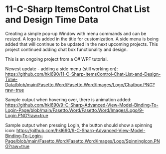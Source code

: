 # 11-C-Sharp ItemsControl Chat List and Design Time Data
 
Creating a simple pop-up Window with menu commands and can be resized. A logo is added in the title for customization. A side menu is being added that will continue to be updated in the next upcoming projects. This project continued adding chat box functionality and design.

This is an ongoing project from a C# WPF tutorial. 

Newest update - adding a side menu (still working on): 
https://github.com/hkl690/11-C-Sharp-ItemsControl-Chat-List-and-Design-Time-Data/blob/main/Fasetto.Word/Fasetto.Word/Images/Logo/Chatbox.PNG?raw=true

Sample output when hovering over, there is animation added:
https://github.com/hkl690/9-C-Sharp-Advanced-View-Model-Binding-To-Login-Page/blob/main/Fasetto.Word/Fasetto.Word/Images/Logo/9-Login.PNG?raw=true

Sample output when pressing Login, the button should show a spinning icon:
https://github.com/hkl690/9-C-Sharp-Advanced-View-Model-Binding-To-Login-Page/blob/main/Fasetto.Word/Fasetto.Word/Images/Logo/SpinningIcon.PNG?raw=true
